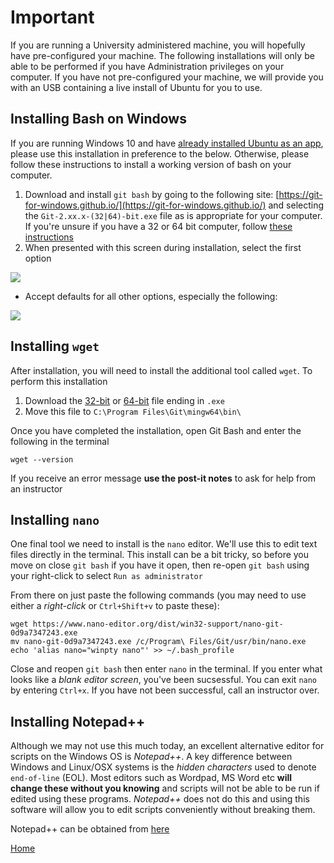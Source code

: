 # Important

If you are running a University administered machine, you will hopefully have pre-configured your machine.
The following installations will only be able to be performed if you have Administration privileges on your computer.
If you have not pre-configured your machine, we will provide you with an USB containing a live install of Ubuntu for you to use.

## Installing Bash on Windows

If you are running Windows 10 and have [already installed Ubuntu as an app](https://tutorials.ubuntu.com/tutorial/tutorial-ubuntu-on-windows#0), please use this installation in preference to the below.
Otherwise, please follow these instructions to install a working version of bash on your computer.

1. Download and install `git bash` by going to the following site: [https://git-for-windows.github.io/](https://git-for-windows.github.io/) and selecting the `Git-2.xx.x-(32|64)-bit.exe` file as is appropriate for your computer.
If you're unsure if you have a 32 or 64 bit computer, follow [these instructions](https://www.lifewire.com/am-i-running-a-32-bit-or-64-bit-version-of-windows-2624475)
2. When presented with this screen during installation, select the first option

![](https://blog.assembla.com/hs-fs/hub/365/file-2182891772-png/Blog/Git_on_windows_blog/Git_adjustPath.png?t=1505570223016)

- Accept defaults for all other options, especially the following:

![](https://blog.assembla.com/hs-fs/hub/365/file-2181997909-png/Blog/Git_on_windows_blog/Git_Configure_LineEndings.png?t=1505570223016)

## Installing `wget`

After installation, you will need to install the additional tool called `wget`.
To perform this installation

1. Download the [32-bit](https://eternallybored.org/misc/wget/1.19.4/32/wget.exe) or [64-bit](https://eternallybored.org/misc/wget/1.19.4/64/wget.exe) file ending in `.exe`
2. Move this file to `C:\Program Files\Git\mingw64\bin\`

Once you have completed the installation, open Git Bash and enter the following in the terminal

```
wget --version
```

If you receive an error message **use the post-it notes** to ask for help from an instructor

## Installing `nano`

One final tool we need to install is the `nano` editor.
We'll use this to edit text files directly in the terminal.
This install can be a bit tricky, so before you move on close `git bash` if you have it open, then re-open `git bash` using your right-click to select `Run as administrator`

From there on just paste the following commands (you may need to use either a *right-click* or `Ctrl+Shift+v` to paste these):
```
wget https://www.nano-editor.org/dist/win32-support/nano-git-0d9a7347243.exe
mv nano-git-0d9a7347243.exe /c/Program\ Files/Git/usr/bin/nano.exe
echo 'alias nano="winpty nano"' >> ~/.bash_profile
```

Close and reopen `git bash` then enter `nano` in the terminal.
If you enter what looks like a *blank editor screen*, you've been sucsessful.
You can exit `nano` by entering `Ctrl+x`.
If you have not been successful, call an instructor over.

## Installing Notepad++

Although we may not use this much today, an excellent alternative editor for scripts on the Windows OS is *Notepad++*.
A key difference between Windows and Linux/OSX systems is the *hidden characters* used to denote `end-of-line` (EOL).
Most editors such as Wordpad, MS Word etc **will change these without you knowing** and scripts will not be able to be run if edited using these programs.
*Notepad++* does not do this and using this software will allow you to edit scripts conveniently without breaking them.

Notepad++ can be obtained from [here](https://notepad-plus-plus.org/download/v7.5.1.html)

[Home](../)
